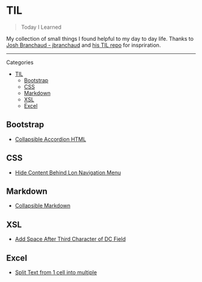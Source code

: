 # TIL

> Today I Learned

My collection of small things I found helpful to my day to day life. Thanks to [Josh Branchaud - jbranchaud](https://github.com/jbranchaud) and [his TIL repo](https://github.com/jbranchaud/til) for inspriration.

---
Categories

- [TIL](#til)
  - [Bootstrap](#bootstrap)
  - [CSS](#css)
  - [Markdown](#markdown)
  - [XSL](#xsl)
  - [Excel](#excel)

## Bootstrap

- [Collapsible Accordion HTML](bootstrap/collapsable_accordion_html.md)

## CSS

- [Hide Content Behind Lon Navigation Menu](CSS/hide_content_behind_long_nav_menu.md)

## Markdown

- [Collapsible Markdown](Markdown/collapsable_markdown.md)

## XSL

- [Add Space After Third Character of DC Field](XSL/add_space_after_third_character_dc_field.md)

## Excel

- [Split Text from 1 cell into multiple](Excel/text_split_function.md)
